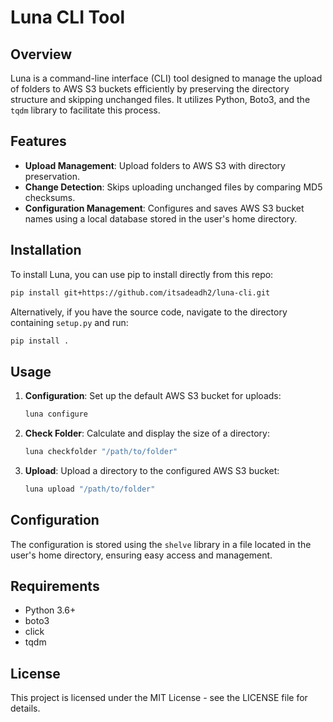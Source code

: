 
# Luna CLI Tool

## Overview
Luna is a command-line interface (CLI) tool designed to manage the upload of folders to AWS S3 buckets efficiently by preserving the directory structure and skipping unchanged files. It utilizes Python, Boto3, and the `tqdm` library to facilitate this process.

## Features
- **Upload Management**: Upload folders to AWS S3 with directory preservation.
- **Change Detection**: Skips uploading unchanged files by comparing MD5 checksums.
- **Configuration Management**: Configures and saves AWS S3 bucket names using a local database stored in the user's home directory.

## Installation
To install Luna, you can use pip to install directly from this repo:

```bash
pip install git+https://github.com/itsadeadh2/luna-cli.git
```

Alternatively, if you have the source code, navigate to the directory containing `setup.py` and run:

```bash
pip install .
```

## Usage
1. **Configuration**:
   Set up the default AWS S3 bucket for uploads:
   ```bash
   luna configure
   ```

2. **Check Folder**:
   Calculate and display the size of a directory:
   ```bash
   luna checkfolder "/path/to/folder"
   ```

3. **Upload**:
   Upload a directory to the configured AWS S3 bucket:
   ```bash
   luna upload "/path/to/folder"
   ```

## Configuration
The configuration is stored using the `shelve` library in a file located in the user's home directory, ensuring easy access and management.

## Requirements
- Python 3.6+
- boto3
- click
- tqdm

## License
This project is licensed under the MIT License - see the LICENSE file for details.
